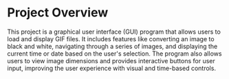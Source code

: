 # Project Overview
This project is a graphical user interface (GUI) program that allows users to load and display GIF files.
It includes features like converting an image to black and white, navigating through a series of images, and displaying the current time or date based on the user's selection. 
The program also allows users to view image dimensions and provides interactive buttons for user input, improving the user experience with visual and time-based controls.
